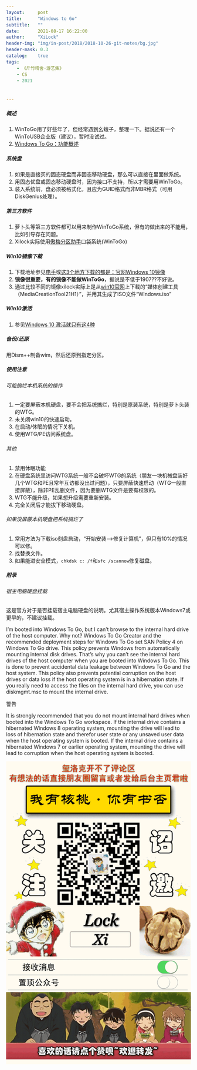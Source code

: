 ```yaml
---
layout:     post
title:      "Windows to Go"
subtitle:   ""
date:       2021-08-17 16:22:00
author:     "XiLock"
header-img: "img/in-post/2018/2018-10-26-git-notes/bg.jpg"
header-mask: 0.3
catalog:    true
tags:
    - 《斤竹精舍·游艺集》
    - CS
    - 2021


---
```


##### 概述
1. WinToGo用了好些年了，但经常遇到幺蛾子，整理一下。据说还有一个WinToUSB企业版（建议），暂时没试过。
1. [Windows To Go：功能概述](https://docs.microsoft.com/zh-cn/windows/deployment/planning/windows-to-go-overview)

##### 系统盘
1. 如果是直接买的固态硬盘而非固态移动硬盘，那么可以直接在里面做系统。
1. 用固态优盘或固态移动硬盘时，因为接口不支持，所以才需要用WinToGo。
1. 装入系统前，盘必须被格式化，且应为GUID格式而非MBR格式（可用DiskGenius处理）。

##### 第三方软件
1. 萝卜头等第三方软件都可以用来制作WinToGo系统，但有的做出来的不能用，比如引导存在问题。
1. Xilock实际使用[傲梅分区助手](https://www.disktool.cn/wintogo.html)口袋系统(WinToGo)

##### Win10镜像下载
1. 下载地址参见[电手](https://www.dianshouit.com/?thread-22.htm)或[这3个地方下载的都是：官网Windows 10镜像](https://www.dianshouit.com/thread-22.htm)
1. **镜像很重要，有的镜像不能做WinToGo**，据说是不低于1907??不好说。
1. 通过比较不同的镜像xilock实际上是从[win10官网](https://www.microsoft.com/zh-cn/software-download/windows10)上下载的“媒体创建工具（MediaCreationTool21H1）”，并用其生成了ISO文件“Windows.iso”

##### Win10激活
1. 参见[Windows 10 激活就只有这4种](https://www.dianshouit.com/thread-26.htm)

##### 备份/还原
用Dism++制备wim，然后还原到指定分区。

##### 使用注意
###### 可能搞烂本机系统的操作
1. 一定要屏蔽本机硬盘，要不会把系统搞烂，特别是原装系统，特别是萝卜头装的WTG。
1. 未关闭win10的快速启动。
1. 在启动/休眠的情况下关机。
1. 使用WTG/PE访问系统盘。

###### 其他
1. 禁用休眠功能
1. 在硬盘系统里访问WTG系统一般不会破坏WTG的系统（朋友一块机械盘装好几个WTG和PE且常年互访都没出过问题），只要屏蔽快速启动（WTG一般直接屏蔽），除非PE乱删文件，因为要删WTG文件是要有权限的。
1. WTG不能升级，如果想升级需要重新安装。
1. 完全关闭后才能拔下移动硬盘。

###### 如果没屏蔽本机硬盘把系统搞烂了
1. 常用方法为下载iso刻盘启动，“开始安装-->修复计算机”，但只有10%的情况可以修。
1. 找替换文件。
1. 如果能进安全模式，`chkdsk c: /f`和`sfc /scannow`修复磁盘。

##### 附录
###### 宿主电脑硬盘挂载
这是官方对于是否挂载宿主电脑硬盘的说明。尤其宿主操作系统版本Windows7或更早的，不建议挂载。

I’m booted into Windows To Go, but I can’t browse to the internal hard drive of the host computer. Why not?
Windows To Go Creator and the recommended deployment steps for Windows To Go set SAN Policy 4 on Windows To Go drive. This policy prevents Windows from automatically mounting internal disk drives. That’s why you can’t see the internal hard drives of the host computer when you are booted into Windows To Go. This is done to prevent accidental data leakage between Windows To Go and the host system. This policy also prevents potential corruption on the host drives or data loss if the host operating system is in a hibernation state. If you really need to access the files on the internal hard drive, you can use diskmgmt.msc to mount the internal drive.

警告

It is strongly recommended that you do not mount internal hard drives when booted into the Windows To Go workspace. If the internal drive contains a hibernated Windows 8 operating system, mounting the drive will lead to loss of hibernation state and therefor user state or any unsaved user data when the host operating system is booted. If the internal drive contains a hibernated Windows 7 or earlier operating system, mounting the drive will lead to corruption when the host operating system is booted.

![](/img/wc-tail.GIF)